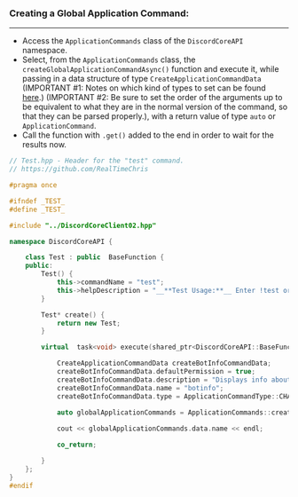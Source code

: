 
### **Creating a Global Application Command:**
---
- Access the `ApplicationCommands` class of the `DiscordCoreAPI` namespace.
- Select, from the `ApplicationCommands` class, the `createGlobalApplicationCommandAsync()` function and execute it, while passing in a data structure of type `CreateApplicationCommandData` (IMPORTANT #1: Notes on which kind of types to set can be found [here](https://discord.com/developers/docs/interactions/application-commands#subcommands-and-subcommand-groups).) (IMPORTANT #2: Be sure to set the order of the arguments up to be equivalent to what they are in the normal version of the command, so that they can be parsed properly.), with a return value of type `auto` or `ApplicationCommand`.
- Call the function with `.get()` added to the end in order to wait for the results now.

```cpp
// Test.hpp - Header for the "test" command.
// https://github.com/RealTimeChris

#pragma once

#ifndef _TEST_
#define _TEST_

#include "../DiscordCoreClient02.hpp"

namespace DiscordCoreAPI {

	class Test : public  BaseFunction {
	public:
		Test() {
			this->commandName = "test";
			this->helpDescription = "__**Test Usage:**__ Enter !test or /test to run this command!";
		}

		Test* create() {
			return new Test;
		}

		virtual  task<void> execute(shared_ptr<DiscordCoreAPI::BaseFunctionArguments> args) {

			CreateApplicationCommandData createBotInfoCommandData;
			createBotInfoCommandData.defaultPermission = true;
			createBotInfoCommandData.description = "Displays info about the current bot.";
			createBotInfoCommandData.name = "botinfo";
			createBotInfoCommandData.type = ApplicationCommandType::CHAT_INPUT;
			
			auto globalApplicationCommands = ApplicationCommands::createGlobalApplicationCommandAsync(createBotInfoCommandData).get();

			cout << globalApplicationCommands.data.name << endl;

			co_return;

		}
	};
}
#endif
```
